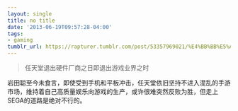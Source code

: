 ```yaml
---
layout: single
title: no title
date: '2013-06-19T09:57:28-04:00'
tags:
- gaming
tumblr_url: https://rapturer.tumblr.com/post/53357969021/%E4%BB%BB%E5%A4%A9%E5%A0%82%E9%80%80%E5%87%BA%E7%A1%AC%E4%BB%B6%E5%8E%82%E5%95%86%E4%B9%8B%E6%97%A5%E5%8D%B3%E9%80%80%E5%87%BA%E6%B8%B8%E6%88%8F%E4%B8%9A%E7%95%8C%E4%B9%8B%E6%97%B6
---
```

> 任天堂退出硬件厂商之日即退出游戏业界之时

岩田聪至今未食言，即使受到手机和平板冲击，任天堂依旧坚持不进入混乱的手游市场，维持着自己高质量娱乐向游戏的生产，或许很难突然反败为胜，但走上SEGA的道路是绝对不行的。

